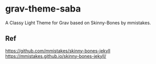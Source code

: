 # grav-theme-saba
A Classy Light Theme for Grav based on Skinny-Bones by mmistakes.

## Ref
https://github.com/mmistakes/skinny-bones-jekyll
https://mmistakes.github.io/skinny-bones-jekyll/
